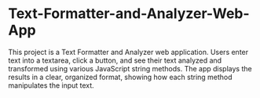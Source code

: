 # Text-Formatter-and-Analyzer-Web-App
This project is a Text Formatter and Analyzer web application. Users enter text into a textarea, click a button, and see their text analyzed and transformed using various JavaScript string methods. The app displays the results in a clear, organized format, showing how each string method manipulates the input text.
